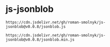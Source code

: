 # js-jsonblob

```
https://cdn.jsdelivr.net/gh/roman-smolnyk/js-jsonblob@v0.0.8/jsonblob.js
```

```
https://cdn.jsdelivr.net/gh/roman-smolnyk/js-jsonblob@v0.0.8/jsonblob.min.js
```
